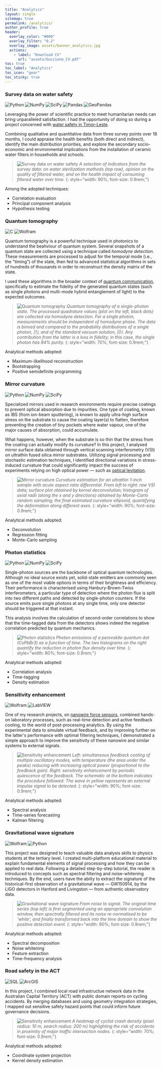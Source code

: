 ```yaml
---
title: "Analytics"
layout: single
sitemap: true
permalink: /analytics/
author_profile: true
header:
  overlay_color: "#000"
  overlay_filter: "0.2"
  overlay_image: assets/banner_analytics.jpg
  actions:
    - label: "Download CV"
      url: "assets/Guccione_CV.pdf"
toc: true
toc_label: "Analytics"
toc_icon: "gear"
toc_sticky: true
---
```




### Survey data on water safety

![Python](https://img.shields.io/badge/Python-fff?logo=python&logoColor=3776AB)
![NumPy](https://img.shields.io/badge/NumPy-aaa?logo=numpy&logoColor=013243)
![SciPy](https://img.shields.io/badge/SciPy-aaa?logo=scipy&logoColor=8CAAE6)
![Pandas](https://img.shields.io/badge/Pandas-aaa?logo=pandas&logoColor=150458)
![GeoPandas](https://img.shields.io/badge/GeoPandas-aaa?logo=geopandas&logoColor=139C5A)

Leveraging the power of scientific practice to meet humanitarian needs can bring unparalleled satisfaction. I had the opportunity of doing so during a project concerned with [water safety in Timor-Leste](/community/#water-safety-in-timor-leste).

Combining qualitative and quantitative data from three survey points over 18 months, I could appraise the health benefits (both direct and indirect), identify the main distribution priorities, and explore the secondary socio-economic and environmental implications from the installation of ceramic water filters in households and schools.

>![Survey data on water safety](/assets/analytics/survey.jpg)
>*A selection of indicators from the survey data: on water sterilization methods (top row), opinion on the quality of filtered water, and on the health impact of consuming filtered water over time.*
{: style="width: 90%; font-size: 0.9rem;"}

Among the adopted techniques:
- Correlation evaluation
- Principal component analysis
- Hypothesis testing


### Quantum tomography

![C](https://img.shields.io/badge/C-fff?logo=c&logoColor=A8B9CC)
![Wolfram](https://img.shields.io/badge/Wolfram-fff?logo=wolfram&logoColor=DD1100)

Quantum tomography is a powerful technique used in photonics to understand the beahviour of quantum system. Several snapshots of a quantum state are collected using a technique called *homodyne detection*. These measurements are processed to adjust for the temporal mode (i.e., the "timing") of the state, then fed to advanced statistical algorithms in sets of hundreds of thousands in order to reconstruct the density matrix of the state.

I used these algorithms in the broader context of [quantum communication](/research/#quantum-communication), specifically to estimate the fidelity of
the generated quantum states (such as single photons and multi-mode hybrid entanglement of light) to the expected outcomes.

>![Quantum tomography](/assets/analytics/tomography.jpg)
>*Quantum tomography of a single-photon state. The processed quadrature values (plot on the left, black dots) are collected via homodyne detection. For a single photon, measurements should be independent of homodyne phase. The data is binned and compared to the probability distributions of a single photon, |1⟩, and of the standard vacuum solution, |0⟩. Any contribution from the latter is a loss in fidelity; in this case, the single photon has 84% purity.*
{: style="width: 70%; font-size: 0.9rem;"}

Analytical methods adopted:
- Maximum-likelihood reconstruction
- Bootstrapping
- Positive semidefinite programming


### Mirror curvature

![Python](https://img.shields.io/badge/Python-fff?logo=python&logoColor=3776AB)
![NumPy](https://img.shields.io/badge/NumPy-aaa?logo=numpy&logoColor=013243)
![SciPy](https://img.shields.io/badge/SciPy-aaa?logo=scipy&logoColor=8CAAE6)

Specialized mirrors used in research environments require precise coatings to prevent optical absorption due to impurities. One type of coating, known as IBS (from ion-beam sputtering), is known to apply ultra-high surface stress on the substrate to cause the coating layer(s) to flatten, therefore preventing the creation of tiny pockets where water vapour, one of the major causes of absorption, could accumulate.

What happens, however, when the substrate is so thin that the stress from the coating can actually modify its curvature? In this project, I analysed mirror surface data obtained through vertical scanning interferometry (VSI) on ultrathin fused silica mirror substrates. Utilizing signal processing and stochastic estimation techniques, I identified directional variations in stress-induced curvature that could significantly impact the success of experiments relying on high optical power — such as [optical levitation](/research/#levitation-of-a-mg-scale-mirror).

>![Mirror curvature](/assets/analytics/curvature.jpg)
>*Curvature estimation for an ultrathin 1-inch sample with acute aspect ratio differential. From left to right: raw VSI data; surface plot obtained by kernel deconvolution; histogram of axial radii (along the x and y directions) obtained by Monte-Carlo random sampling; the final estimated curvature ellipsoid, quantifying the deformation along different axes.*
{: style="width: 90%; font-size: 0.9rem;"}

Analytical methods adopted:
- Deconvolution
- Regression fitting
- Monte-Carlo sampling


### Photon statistics

![Python](https://img.shields.io/badge/Python-fff?logo=python&logoColor=3776AB)
![NumPy](https://img.shields.io/badge/NumPy-aaa?logo=numpy&logoColor=013243)
![SciPy](https://img.shields.io/badge/SciPy-aaa?logo=scipy&logoColor=8CAAE6)

Single-photon sources are the backbone of optical quantum technologies. Although no ideal source exists yet, solid-state emitters are commonly seen as one of the most viable options in terms of their brightness and efficiency. Their performance is characterised using Hanbury-Brown-Twiss interferometers, a particular type of detection where the photon flux is split into two different paths and detected by single-photon counters. If the source emits pure single photons at any single time, only one detector should be triggered at that instant.

This analysis involves the calculation of second-order correlations to show that the time-tagged data from the detectors shows indeed the negative correlation predicted by quantum mechanics.

>![Photon statistics](/assets/analytics/photon_statistics.jpg)
>*Photon emissions of a perovskite quantum dot (CsPbBr3) as a function of time. The two histograms on the right quantify the reduction in photon flux density over time.*
{: style="width: 80%; font-size: 0.9rem;"}

Analytical methods adopted:
- Correlation analysis
- Time-tagging
- Density estimation


### Sensitivity enhancement

![Wolfram](https://img.shields.io/badge/Wolfram-fff?logo=wolfram&logoColor=DD1100)
![LabVIEW](https://img.shields.io/badge/LabVIEW-fff?logo=labview&logoColor=FFDB00)

One of my research projects, on [nanowire force sensors](/research/#nanowire-force-sensing), combined hands-on laboratory processes, such as real-time detection and active feedback cooling, to the world of post-processing analytics. By using the experimental data to simulate virtual feedback, and by improving further on the latter's performance with optimal filtering techniques, I demonstrated a simple approach to improve the sensitivity of these nanowire and similar systems to external signals.

>![Sensitivity enhancement](/assets/analytics/sensing.jpg)
>*Left: simultaneous feedback cooling of multiple oscillatory modes, with temperature (the area under the peaks) reducing with increasing optical power (proportional to the feedback gain). Right: sensitivity enhancement by periodic quiescence of the feedback. The schematic at the bottom indicates the procedure followed. The wave in yellow represents an external impulse signal to be detected.*
{: style="width: 90%; font-size: 0.9rem;"}

Analytical methods adopted:
- Spectral analysis
- Time-series forecasting
- Kalman filtering


### Gravitational wave signature

![Wolfram](https://img.shields.io/badge/Wolfram-fff?logo=wolfram&logoColor=DD1100)
![Python](https://img.shields.io/badge/Python-fff?logo=python&logoColor=3776AB)

This project was designed to teach valuable data analysis skills to physics students at the tertiary level. I created multi-platform educational material to explain fundamental elements of signal processing and how they can be applied to real data. Following a detailed step-by-step tutorial, the reader is introduced to concepts such as spectral filtering and noise-whitening techniques. By the end, users have the abiity to extract the signature of the historical-first observation of a gravitational wave — GW150914, by the LIGO detectors in Hanford and Livingston — from authentic observatory data.

>![Gravitational wave signature](/assets/analytics/ligo.jpg)
>*From noise to signal. The original time series (top left) is first segmented using an appropriate convolution window, then spectrally filtered and its noise re-normalised to be 'white', and finally transformed back into the time domain to show the positive detection event.*
{: style="width: 90%; font-size: 0.9rem;"}

Analytical methods adopted:
- Spectral decomposition
- Noise whitening
- Feature extraction
- Time-frequency analysis


### Road safety in the ACT

![SQL](https://img.shields.io/badge/SQL-fff?logo=postgresql&logoColor=4169E1)
![ArcGIS](https://img.shields.io/badge/ArcGIS-999?logo=arcgis&logoColor=2C7AC3)

In this project, I combined local road infrastructue network data in the Australian Capital Territory (ACT) with public domain reports on cycling accidents. By merging databases and using geometry integration strategies, I mapped out sensitive safety hazard points that could inform future governance decisions.

>![Sensitivity enhancement](/assets/analytics/crashes.jpg)
>*A heatmap of cyclist crash density (pixel radius: 10 m, search radius: 200 m) highlighting the risk of accidents in proximity of major traffic intersection nodes.*
{: style="width: 70%; font-size: 0.9rem;"}

Analytical methods adopted:
- Coordinate system projection
- Kernel density estimation
